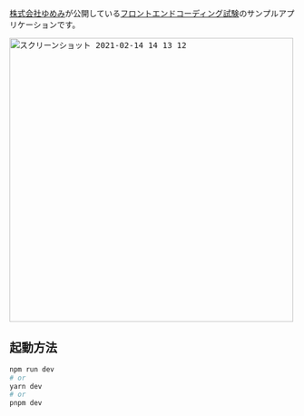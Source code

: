 [株式会社ゆめみ](https://www.yumemi.co.jp/)が公開している[フロントエンドコーディング試験](https://notion.yumemi.co.jp/0e9ef27b55704d7882aab55cc86c999d)のサンプルアプリケーションです。

<kbd><img width="500" alt="スクリーンショット 2021-02-14 14 13 12" src="https://user-images.githubusercontent.com/3121046/221408000-bcbaeaf0-4b27-46da-854e-f7d72b047046.png"></kbd>

## 起動方法

```bash
npm run dev
# or
yarn dev
# or
pnpm dev
```
